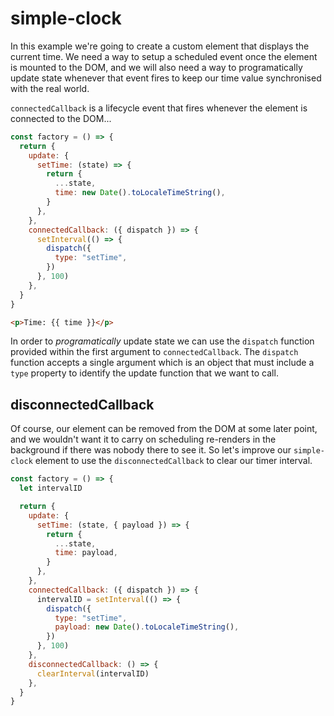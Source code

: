 <x-app>
  <head>
    <title>Learn by example - Simple Clock | Synergy JS</title>
  </head>

# simple-clock

<simple-clock></simple-clock>

In this example we're going to create a custom element that displays the current time. We need a way to setup a scheduled event once the element is mounted to the DOM, and we will also need a way to programatically update state whenever that event fires to keep our time value synchronised with the real world.

`connectedCallback` is a lifecycle event that fires whenever the element is connected to the DOM...

```js
const factory = () => {
  return {
    update: {
      setTime: (state) => {
        return {
          ...state,
          time: new Date().toLocaleTimeString(),
        }
      },
    },
    connectedCallback: ({ dispatch }) => {
      setInterval(() => {
        dispatch({
          type: "setTime",
        })
      }, 100)
    },
  }
}
```

```html
<p>Time: {{ time }}</p>
```

In order to _programatically_ update state we can use the `dispatch` function provided within the first argument to `connectedCallback`. The `dispatch` function accepts a single argument which is an object that must include a `type` property to identify the update function that we want to call.

## disconnectedCallback

Of course, our element can be removed from the DOM at some later point, and we wouldn't want it to carry on scheduling re-renders in the background if there was nobody there to see it. So let's improve our `simple-clock` element to use the
`disconnectedCallback` to clear our timer interval.

```js
const factory = () => {
  let intervalID

  return {
    update: {
      setTime: (state, { payload }) => {
        return {
          ...state,
          time: payload,
        }
      },
    },
    connectedCallback: ({ dispatch }) => {
      intervalID = setInterval(() => {
        dispatch({
          type: "setTime",
          payload: new Date().toLocaleTimeString(),
        })
      }, 100)
    },
    disconnectedCallback: () => {
      clearInterval(intervalID)
    },
  }
}
```

</x-app>
